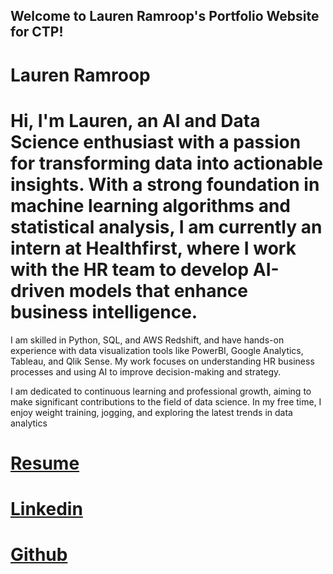 ## Welcome to Lauren Ramroop's Portfolio Website for CTP!
# Lauren Ramroop
# Hi, I'm Lauren, an AI and Data Science enthusiast with a passion for transforming data into actionable insights. With a strong foundation in machine learning algorithms and statistical analysis, I am currently an intern at Healthfirst, where I work with the HR team to develop AI-driven models that enhance business intelligence.

I am skilled in Python, SQL, and AWS Redshift, and have hands-on experience with data visualization tools like PowerBI, Google Analytics, Tableau, and Qlik Sense. My work focuses on understanding HR business processes and using AI to improve decision-making and strategy.

I am dedicated to continuous learning and professional growth, aiming to make significant contributions to the field of data science. In my free time, I enjoy weight training, jogging, and exploring the latest trends in data analytics
# [Resume](https://docs.google.com/document/d/16k8hurNCFA7u52taEyDOCWtbgHYH4h2jQBD15LBb4g8/edit?usp=sharing)
# [Linkedin](https://www.linkedin.com/in/lauren-ramroop)
# [Github](https://github.com/laurenramroop)
